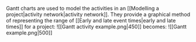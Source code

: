 Gantt charts are used to model the activities in an [[Modelling a project|activity network|activity network]]. They provide a graphical method of representing the range of [[Early and late event times|early and late times]] for a project:
![[Gantt activity example.png|450]]
becomes:
![[Gantt example.png|500]]